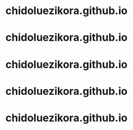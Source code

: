 # chidoluezikora.github.io
# chidoluezikora.github.io
# chidoluezikora.github.io
# chidoluezikora.github.io
# chidoluezikora.github.io
